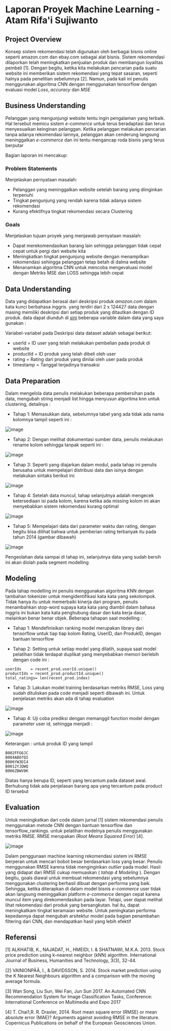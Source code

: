 # Laporan Proyek Machine Learning - Atam Rifa'i Sujiwanto

## Project Overview
Konsep sistem rekomendasi telah digunakan oleh berbagai bisnis online seperti amazon.com dan ebay.com sebagai alat bisnis. Sistem rekomendasi dilaporkan telah meningkatkan penjualan produk dan membangun loyalitas pembeli [1]. Dengan begitu, ketika kita melakukan pencarian pada suatu website ini memberikan sistem rekomendasi yang tepat sasaran, seperti halnya pada penelitian sebelumnya [2]. Namun, pada kali ini penulis menggunakan algoritma CNN dengan menggunakan tensorflow dengan evaluasi model _Loss_, _accuracy_ dan _MSE_


## Business Understanding

Pelanggan yang mengunjungi website tentu ingin pengalaman yang terbaik. Hal tersebut memicu sistem _e-commerce_ untuk terus beradaptasi dan terus menyesuaikan keinginan pelanggan. Ketika pelanggan melakukan pencarian tanpa adanya rekomendasi lainnya, pelanggan akan cenderung langsung meninggalkan _e-commerce_ dan ini tentu mengancap roda bisnis yang terus berputar

Bagian laporan ini mencakup:

### Problem Statements

Menjelaskan pernyataan masalah:
- Pelanggan yang meninggalkan website setelah barang yang diinginkan terpenuhi
- Tingkat pengunjung yang rendah karena tidak adanya sistem rekomendasi
- Kurang efektifnya tingkat rekomendasi secara Clustering

### Goals

Menjelaskan tujuan proyek yang menjawab pernyataan masalah:
- Dapat merekomendasikan barang lain sehingga pelanggan tidak cepat cepat untuk pergi dari website kita
- Meningkatkan tingkat pengunjung website dengan menampilkan rekomendasi sehingga pelanggan tetap betah di dalma website
- Menanamkan algoritma CNN untuk mencoba mengevaluasi model dengan Metriks MSE dan LOSS sehingga lebih cepat

## Data Understanding
Data yang didapatkan berasal dari deskripsi produk _amazon.com_ dalam kata kunci berbahasa inggris. yang terdiri dari 2 x 124427 data dengan masing memiliki deskripsi dari setiap produk yang ditautkan dengan ID produk. data dapat diunduh di [sini](https://sellercentral-europe.amazon.com/forums/t/csv-product-download/358218) beberapa variable dalam data yang saya gunakan :

Variabel-variabel pada Deskripsi data dataset adalah sebagai berikut:
- userId    = ID user yang telah melakukan pembelian pada produk di website
- productId = ID produk yang telah dibeli oleh user
- rating    = Rating dari produk yang dinilai oleh user pada produk
- timestamp = Tanggal terjadinya transaksi

## Data Preparation
Dalam mengelola data penulis melakukan beberapa pembersihan pada data, mengubah string menjadi list hingga menyusun algoritma knn untuk clustering, detailnya :

- Tahap 1: Memasukkan data, sebelumnya tabel yang ada tidak ada nama kolomnya tampil seperti ini :

![image](https://user-images.githubusercontent.com/58683035/184104837-76c81711-80d0-4766-af53-13199e9ea0bc.png)

- Tahap 2: Dengan melihat dokumentasi sumber data, penulis melakukan rename kolom sehingga tanpak seperti ini :

![image](https://user-images.githubusercontent.com/58683035/184105009-dd72ae45-1dce-468a-bb3f-e0a2fb8d56b7.png)

- Tahap 3: Seperti yang diajarkan dalam modul, pada tahap ini penulis berusaha untuk mempelajari distribusi data dan isinya dengan melakukan sintaks berikut ini:

![image](https://user-images.githubusercontent.com/58683035/184105118-dc4c45d9-54f9-4944-a083-7188c722d677.png)

- Tahap 4: Setelah data muncul, tahap selanjutnya adalah mengecek ketersediaan isi pada kolom, karena ketika ada missing kolom ini akan menyebabkan sistem rekomendasi kurang optimal

![image](https://user-images.githubusercontent.com/58683035/184105303-671c6624-1982-475f-8906-93652379c7f8.png)

- Tahap 5: Mempelajari data dari parameter waktu dan rating, dengan begitu bisa dilihat bahwa untuk pemberian rating terbanyak itu pada tahun 2014  (gambar dibawah)

![image](https://user-images.githubusercontent.com/58683035/184105720-d8a72c44-b7f5-4626-8253-588f36295d32.png)



Pengeolahan data sampai di tahap ini, selanjutnya data yang sudah bersih ini akan diolah pada segment modelling


## Modeling
Pada tahap modelling ini penulis menggunakan algoritma KNN dengan tambahan tokenizer untuk mengidentifikasi kata kata yang sekolompok. Tidak hanya itu untuk memerbaiki kinerja dari program, penulis menambahkan stop-word supaya kata kata yang diambil dalam bahasa inggris ini bukan kata kata penghubung dasar dan kata kerja dasar, melainkan benar benar objek. Beberapa tahapan saat modelling :

- Tahap 1: Mendefinisikan ranking model merupakan library dari tensorflow untuk tiap tiap kolom Rating, UserID, dan ProdukID, dengan bantuan tensorflow

- Tahap 2: Setting untuk setiap model yang dilatih, supaya saat model pelatihan tidak terdapat duplikat yang menyebabkan memori berlebih dengan code ini :

```
userIds    = recent_prod.userId.unique()
productIds = recent_prod.productId.unique()
total_ratings= len(recent_prod.index)
```

- Tahap 3: Lakukan model training berdasarkan metriks RMSE, Loss yang sudah dituliskan pada code menjadi seperti dibawah ini. Untuk penjelasan metriks akan ada di tahap evaluation

![image](https://user-images.githubusercontent.com/58683035/184107647-8f16d788-d685-4447-91bd-ae09bf885f5a.png)


- Tahap 4: Uji coba prediksi dengan memanggil function model dengan parameter user id, sehingga menjadi :

![image](https://user-images.githubusercontent.com/58683035/184107799-ae69b6b9-388d-441e-a025-5b5df95bcba5.png)

Keterangan : untuk produk ID yang tampil 

```
B002FFG6JC
B004ABO7QI
B006YW3DI4
B0012YJQWQ
B006ZBWV0K
```

Diatas hanya berupa ID, seperti yang tercantum pada dataset awal. Berhubung tidak ada penjelasan barang apa yang tercantum pada product ID tersebut


## Evaluation
Untuk meningkatkan dari code dalam jurnal [1] sistem rekomendasi penulis menggunakan metode CNN dengan bantuan tensorflow dan tensorflow_rankings. untuk pelatihan modelnya penulis menggunakan metriks RMSE. RMSE merupakan _(Root Means Squared Error)_ [4]. 
 
 ![image](https://user-images.githubusercontent.com/58683035/184137073-e56cc754-6793-4f55-8eb2-82bc87d5fd2f.png)


Dalam penggunaan machine learning rekomendasi sistem ini RMSE berperan untuk mencari bobot besar berdasarkan loss yang besar. Penulis menggunakan RMSE karena tidak menginginkan _outlier_ pada model. Hasil yang didapat dari RMSE cukup memuaskan ( _tahap 4 Modeling_ ). Dengan begitu, goals diawal untuk membuat rekomendasi yang sebelumnya menggunakan clustering berhasil dibuat dengan performa yang baik. Sehingga, ketika diterapkan di dalam model bisnis _e-commerce_ user tidak akan langsung meninggalkan platform _e-commerce_ dengan cepat karena muncul item yang direkomendasikan pada layar. Tetapi, user dapat melihat lihat rekomendasi dari produk yang bersangkutan. hal itu, dapat meningkatkam tingkat keramaian website. Untuk peningkatan performa kepedannya dapat mengubah arsitektur model pada bagian penambahan filtering dari CNN, dan mendapatkan hasil yang lebih efektif

## Referensi
[1] ALKHATIB, K., NAJADAT, H., HMEIDI, I. & SHATNAWI, M.K.A. 2013. Stock price prediction using k-nearest neighbor (kNN) algorithm. International Journal of Business, Humanities and Technology, 3(3), 32-44.

[2] VAINIONPÄÄ, I., & DAVIDSSON, S. 2014. Stock market prediction using the K Nearest Neighbours algorithm and a comparison with the moving average formula. 

[3] Wan Song, Liu Sun, Wei Fan, Jun Sun 2017. An Automated CNN Recommendation System for Image Classification Tasks, Conference: International Conference on Multimedia and Expo 2017

[4] T. Chai1,R. R. Draxler, 2014. Root mean square error (RMSE) or mean absolute error (MAE)? Arguments against avoiding RMSE in the literature. Copernicus Publications on behalf of the European Geosciences Union.
